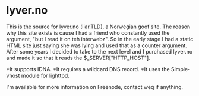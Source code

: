 # lyver.no
This is the source for lyver.no (liar.TLD), a Norwegian goof site.
The reason why this site exists is cause I had a friend who constantly used the argument, "but I read it on teh interwebz".
So in the early stage I had a static HTML site just saying she was lying and used that as a counter argument.
After some years I decided to take to the next level and I purchased lyver.no and made it so that it reads the $_SERVER["HTTP_HOST"].

*It supports IDNA.
*It requires a wildcard DNS record.
*It uses the Simple-vhost module for lighttpd.

I'm available for more information on Freenode, contact weq if anything.
